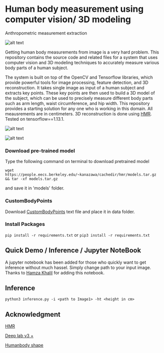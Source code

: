 # Human body measurement using computer vision/ 3D modeling
Anthropometric measurement extraction

![alt text](https://github.com/farazBhatti/Human-Body-Measurements-using-Computer-Vision/blob/master/sample_data/input/image_1.png)


Getting human body measurements from image is a very hard problem. This repository contains the source code and related files for a system that uses computer vision and 3D modeling techniques to accurately measure various body parts of a human subject.

The system is built on top of the OpenCV and Tensorflow libraries, which provide powerful tools for image processing, feature detection, and 3D reconstruction. It takes single image as input of a human subject and extracts key points. These key points are then used to build a 3D model of the subject, which can be used to precisely measure different body parts such as arm length, waist circumference, and hip width.
This repository provides a starting solution for any one who is working in this domain. All meausrements are in centimeters. 3D reconstruction is done using [HMR](https://github.com/akanazawa/hmr). Tested on tensorflow==1.13.1.

![alt text](https://github.com/farazBhatti/Human-Body-Measurements-using-Computer-Vision/blob/master/sample_data/input/Screenshot%20from%202021-01-27%2014-34-16.png)

![alt text](https://github.com/farazBhatti/Human-Body-Measurements-using-Computer-Vision/blob/master/sample_data/input/Screenshot%20from%202023-03-28%2020-12-31.png)

###  Download pre-trained model
Type the following command on terminal to download pretrained model

`wget https://people.eecs.berkeley.edu/~kanazawa/cachedir/hmr/models.tar.gz && tar -xf models.tar.gz`

and save it in 'models' folder.

### CustomBodyPoints

Download [CustomBodyPoints](https://github.com/farazBhatti/Human-Body-Measurements-using-Computer-Vision/files/5886235/customBodyPoints.txt) text file and place it in data folder.

### Install Packages

   `pip install -r requirements.txt`
   or
   `pip3 install -r requirements.txt`

## Quick Demo / Inference / Jupyter NoteBook
A jupyter notebook has been added for those who quickly want to get inference without much hassel. Simply change path to your input image.
Thanks to [Hamza Khalil](https://github.com/hamzakhalil798) for adding this notebook.

## Inference
`python3 inference.py -i <path to Image1> -ht <height in cm>`
 
## Acknowledgment
[HMR](https://github.com/akanazawa/hmr)

[Deep lab v3 +](https://github.com/rishizek/tensorflow-deeplab-v3)

[Humanbody shape](https://github.com/1900zyh/3D-Human-Body-Shape)
